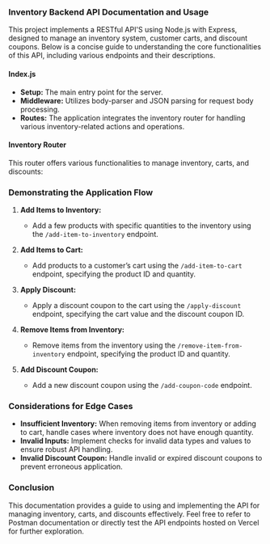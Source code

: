 ### Inventory Backend API Documentation and Usage

This project implements a RESTful API'S using Node.js with Express, designed to manage an inventory system, customer carts, and discount coupons. Below is a concise guide to understanding the core functionalities of this API, including various endpoints and their descriptions.

#### Index.js

- **Setup:** The main entry point for the server.
- **Middleware:** Utilizes body-parser and JSON parsing for request body processing.
- **Routes:** The application integrates the inventory router for handling various inventory-related actions and operations.

#### Inventory Router

This router offers various functionalities to manage inventory, carts, and discounts:

### Demonstrating the Application Flow

1. **Add Items to Inventory:**
   - Add a few products with specific quantities to the inventory using the `/add-item-to-inventory` endpoint.

2. **Add Items to Cart:**
   - Add products to a customer’s cart using the `/add-item-to-cart` endpoint, specifying the product ID and quantity.

3. **Apply Discount:**
   - Apply a discount coupon to the cart using the `/apply-discount` endpoint, specifying the cart value and the discount coupon ID.

4. **Remove Items from Inventory:**
   - Remove items from the inventory using the `/remove-item-from-inventory` endpoint, specifying the product ID and quantity.

5. **Add Discount Coupon:**
   - Add a new discount coupon using the `/add-coupon-code` endpoint.

### Considerations for Edge Cases

- **Insufficient Inventory:** When removing items from inventory or adding to cart, handle cases where inventory does not have enough quantity.
- **Invalid Inputs:** Implement checks for invalid data types and values to ensure robust API handling.
- **Invalid Discount Coupon:** Handle invalid or expired discount coupons to prevent erroneous application.

### Conclusion

This documentation provides a guide to using and implementing the API for managing inventory, carts, and discounts effectively. Feel free to refer to Postman documentation or directly test the API endpoints hosted on Vercel for further exploration.

